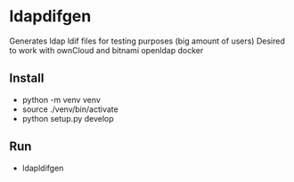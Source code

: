 # ldapdifgen
Generates ldap ldif files for testing purposes (big amount of users) 
Desired to work with ownCloud and bitnami openldap docker


## Install
* python -m venv venv
* source ./venv/bin/activate
* python setup.py develop

## Run
* ldapldifgen <amount>
  
  
 
